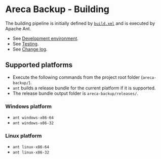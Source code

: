 # Areca Backup - Building

The building pipeline is initially defined by [`build.xml`](../../build.xml) and is executed by Apache Ant.

- See [Development environment](development-environment.md).
- See [Testing](testing.md).
- See [Change log](documentation/developer/history.md).


## Supported platforms

- Execute the following commands from the project root folder (`areca-backup/`).
- `ant` builds a release bundle for the current platform if it is supported.
- The release bundle output folder is `areca-backup/releases/`.

### Windows platform

- `ant windows-x86-64`
- `ant windows-x86-32`

### Linux platform

- `ant linux-x86-64`
- `ant linux-x86-32`

